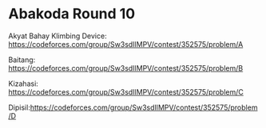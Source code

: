 # Abakoda Round 10

Akyat Bahay Klimbing Device: https://codeforces.com/group/Sw3sdIlMPV/contest/352575/problem/A

Baitang: https://codeforces.com/group/Sw3sdIlMPV/contest/352575/problem/B

Kizahasi: https://codeforces.com/group/Sw3sdIlMPV/contest/352575/problem/C

Dipisil:https://codeforces.com/group/Sw3sdIlMPV/contest/352575/problem/D
